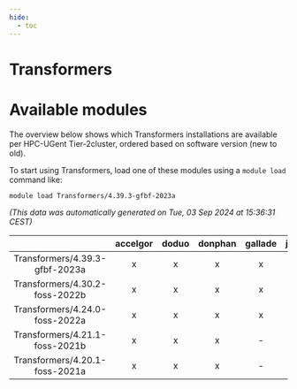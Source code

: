 ```yaml
---
hide:
  - toc
---
```


Transformers
============

# Available modules


The overview below shows which Transformers installations are available per HPC-UGent Tier-2cluster, ordered based on software version (new to old).

To start using Transformers, load one of these modules using a `module load` command like:

```shell
module load Transformers/4.39.3-gfbf-2023a
```

*(This data was automatically generated on Tue, 03 Sep 2024 at 15:36:31 CEST)*  

| |accelgor|doduo|donphan|gallade|joltik|shinx|skitty|
| :---: | :---: | :---: | :---: | :---: | :---: | :---: | :---: |
|Transformers/4.39.3-gfbf-2023a|x|x|x|x|x|x|x|
|Transformers/4.30.2-foss-2022b|x|x|x|x|x|-|x|
|Transformers/4.24.0-foss-2022a|x|x|x|x|x|-|x|
|Transformers/4.21.1-foss-2021b|x|x|x|-|x|-|x|
|Transformers/4.20.1-foss-2021a|x|x|x|-|x|-|x|
